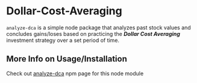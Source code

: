 # Dollar-Cost-Averaging

```analyze-dca``` is a simple node package that analyzes past stock values and concludes gains/loses based on practicing the ***Dollar Cost Averaging*** investment strategy over a set period of time.

## More Info on Usage/Installation

Check out [analyze-dca](https://www.npmjs.com/package/analyze-dca) npm page for this node module
